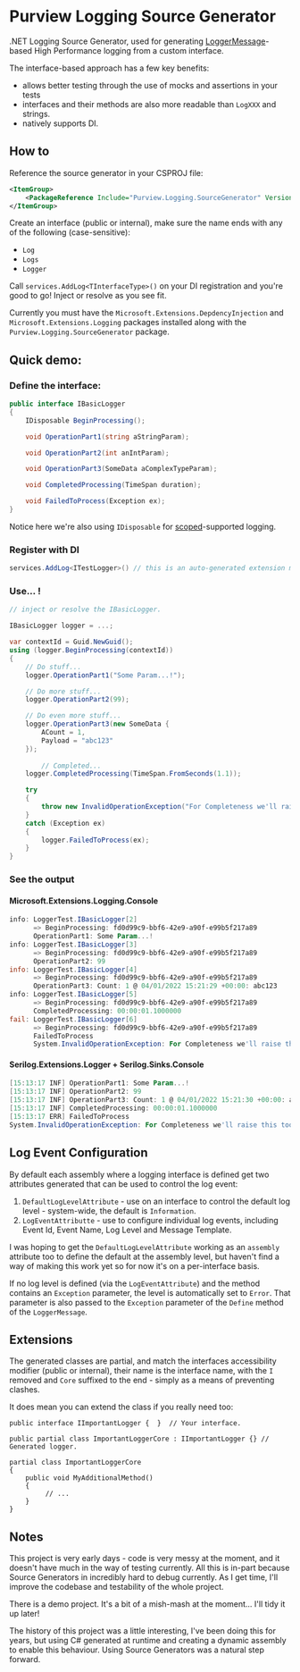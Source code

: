 # Purview Logging Source Generator

.NET Logging Source Generator, used for generating [LoggerMessage](https://docs.microsoft.com/en-us/aspnet/core/fundamentals/logging/loggermessage)-based High Performance logging from a custom interface.

The interface-based approach has a few key benefits:

* allows better testing through the use of mocks and assertions in your tests
* interfaces and their methods are also more readable than `LogXXX` and strings.
* natively supports DI.

## How to

Reference the source generator in your CSPROJ file:

```xml
<ItemGroup>
	<PackageReference Include="Purview.Logging.SourceGenerator" Version="0.8.1-prerelease" />
</ItemGroup>
```



Create an interface (public or internal), make sure the name ends with any of the following (case-sensitive):

* `Log`
* `Logs`
* `Logger`

Call `services.AddLog<TInterfaceType>()` on your DI registration and you're good to go! Inject or resolve as you see fit.

Currently you must have the `Microsoft.Extensions.DepdencyInjection` and `Microsoft.Extensions.Logging` packages installed along with the `Purview.Logging.SourceGenerator` package.

## Quick demo:

### Define the interface:

```c#
public interface IBasicLogger
{
	IDisposable BeginProcessing();

	void OperationPart1(string aStringParam);

	void OperationPart2(int anIntParam);

	void OperationPart3(SomeData aComplexTypeParam);

	void CompletedProcessing(TimeSpan duration);

	void FailedToProcess(Exception ex);
}
```

Notice here we're also using `IDisposable` for [scoped](https://docs.microsoft.com/en-us/dotnet/core/extensions/logging?tabs=command-line#log-scopes)-supported logging.

### Register with DI

```c#
services.AddLog<ITestLogger>() // this is an auto-generated extension method.
```

### Use... !

```c#
// inject or resolve the IBasicLogger.

IBasicLogger logger = ...;

var contextId = Guid.NewGuid();
using (logger.BeginProcessing(contextId))
{
	// Do stuff...
	logger.OperationPart1("Some Param...!");

	// Do more stuff...
	logger.OperationPart2(99);

	// Do even more stuff...
	logger.OperationPart3(new SomeData {
		ACount = 1,
		Payload = "abc123"
	});
	
    	// Completed...
	logger.CompletedProcessing(TimeSpan.FromSeconds(1.1));

	try
	{
		throw new InvalidOperationException("For Completeness we'll raise this too.");
	}
	catch (Exception ex)
	{
		logger.FailedToProcess(ex);
	}
}
```

### See the output

#### Microsoft.Extensions.Logging.Console

```powershell
info: LoggerTest.IBasicLogger[2]
      => BeginProcessing: fd0d99c9-bbf6-42e9-a90f-e99b5f217a89
      OperationPart1: Some Param...!
info: LoggerTest.IBasicLogger[3]
      => BeginProcessing: fd0d99c9-bbf6-42e9-a90f-e99b5f217a89
      OperationPart2: 99
info: LoggerTest.IBasicLogger[4]
      => BeginProcessing: fd0d99c9-bbf6-42e9-a90f-e99b5f217a89
      OperationPart3: Count: 1 @ 04/01/2022 15:21:29 +00:00: abc123
info: LoggerTest.IBasicLogger[5]
      => BeginProcessing: fd0d99c9-bbf6-42e9-a90f-e99b5f217a89
      CompletedProcessing: 00:00:01.1000000
fail: LoggerTest.IBasicLogger[6]
      => BeginProcessing: fd0d99c9-bbf6-42e9-a90f-e99b5f217a89
      FailedToProcess
      System.InvalidOperationException: For Completeness we'll raise this too.
```

#### Serilog.Extensions.Logger + Serilog.Sinks.Console

```powershell
[15:13:17 INF] OperationPart1: Some Param...!
[15:13:17 INF] OperationPart2: 99
[15:13:17 INF] OperationPart3: Count: 1 @ 04/01/2022 15:21:30 +00:00: abc123
[15:13:17 INF] CompletedProcessing: 00:00:01.1000000
[15:13:17 ERR] FailedToProcess
System.InvalidOperationException: For Completeness we'll raise this too.
```

## Log Event Configuration

By default each assembly where a logging interface is defined get two attributes generated that can be used to control the log event:

1. `DefaultLogLevelAttribute` - use on an interface to control the default log level - system-wide, the default is `Information`.
2. `LogEventAttributte` - use to configure individual log events, including Event Id, Event Name, Log Level and Message Template.

I was hoping to get the `DefaultLogLevelAttribute` working as an  `assembly` attribute too to define the default at the assembly level, but haven't find a way of making this work yet so for now it's on a per-interface basis.

If no log level is defined (via the `LogEventAttribute`) and the method contains an `Exception` parameter, the level is automatically set to `Error`. That parameter is also passed to the `Exception` parameter of the `Define` method of the `LoggerMessage`. 

## Extensions

The generated classes are partial, and match the interfaces accessibility modifier (public or internal), their name is the interface name, with the `I` removed and `Core` suffixed to the end - simply as a means of preventing clashes.

It does mean you can extend the class if you really need too:

```
public interface IImportantLogger {  }	// Your interface.

public partial class ImportantLoggerCore : IImportantLogger {} // Generated logger.

partial class ImportantLoggerCore 
{
	public void MyAdditionalMethod()
	{
	     // ... 
	}
}
```

## Notes

This project is very early days - code is very messy at the moment, and it doesn't have much in the way of testing currently. All this is in-part because Source Generators in incredibly hard to debug currently. As I get time, I'll improve the codebase and testability of the whole project.

There is a demo project. It's a bit of a mish-mash at the moment... I'll tidy it up later!

The history of this project was a little interesting, I've been doing this for years, but using C# generated at runtime and creating a dynamic assembly to enable this behaviour. Using Source Generators was a natural step forward.
